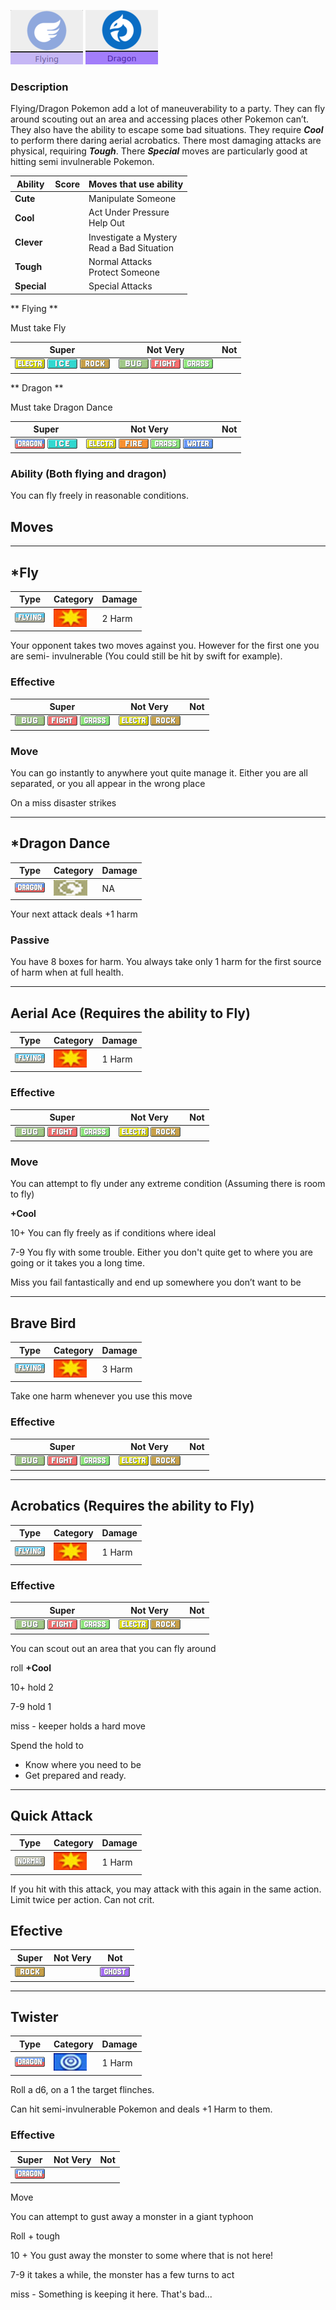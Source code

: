 ![normal](images/flying.png) ![normal](images/dragon.png)

### Description

Flying/Dragon Pokemon add a lot of maneuverability to a party. They can fly around scouting out an area and accessing places other Pokemon can’t. They also have the ability to escape some bad situations. They require ***Cool*** to perform there daring aerial acrobatics. There most damaging attacks are physical, requiring ***Tough***. There  ***Special*** moves are particularly good at hitting semi invulnerable Pokemon.


|      Ability                   | Score | Moves that use ability                         |
|--------------------------------|---------|-----------------------------|
| **Cute**  | | Manipulate Someone <br/> |
| **Cool**  | | Act Under Pressure <br/> Help Out |
| **Clever**| | Investigate a Mystery <br/> Read a Bad Situation |
| **Tough** | | Normal Attacks <br/> Protect Someone |
| **Special** | | Special Attacks <br/> |

** Flying **

Must take Fly

|   Super                        | Not Very| Not                         |
|--------------------------------|---------|-----------------------------|
| ![](images/ElectricIC_Big.webp) ![](images/IceIC_Big.webp) ![](images/RockIC_Big.webp)|         ![](images/BugIC_Big.webp) ![](images/FightingIC_Big.webp) ![](images/GrassIC_Big.webp)| |

** Dragon **

Must take Dragon Dance

|   Super                        | Not Very| Not                         |
|--------------------------------|---------|-----------------------------|
| ![](images/DragonIC_Big.webp) ![](images/IceIC_Big.webp) |  ![](images/ElectricIC_Big.webp) ![](images/FireIC_Big.webp) ![](images/GrassIC_Big.webp) ![](images/WaterIC_Big.webp)| |

### Ability (Both flying and dragon)

You can fly freely in reasonable conditions.

## Moves
---

## *Fly

| Type        | Category   | Damage      |
| ----------- | ------------ | ----------- |
| ![](images/FlyingIC_Big.webp)| ![](images/physical.png)| 2 Harm |

Your opponent takes two moves against you. However for the first one you are semi- invulnerable (You could still be hit by swift for example).

### Effective

|   Super                        | Not Very| Not                         |
|--------------------------------|---------|-----------------------------|
| ![](images/BugIC_Big.webp) ![](images/FightingIC_Big.webp) ![](images/GrassIC_Big.webp)|  ![](images/ElectricIC_Big.webp) ![](images/RockIC_Big.webp)| |

### Move

You  can  go  instantly  to  anywhere  yout  quite  manage  it.  Either  you  are  all  separated, or you all appear in the wrong place

On a miss disaster strikes

---

## *Dragon Dance 

| Type        | Category   | Damage      |
| ----------- | ------------ | ----------- |
| ![](images/DragonIC_Big.webp)| ![](images/status.png)| NA |

Your next attack deals +1 harm

### Passive

You have 8 boxes for harm. You always take only 1 harm for the first source of harm when at full health.

---

## Aerial Ace (Requires the ability to Fly)

| Type        | Category   | Damage      |
| ----------- | ------------ | ----------- |
| ![](images/FlyingIC_Big.webp)| ![](images/physical.png)| 1 Harm |


### Effective

|   Super                        | Not Very| Not                         |
|--------------------------------|---------|-----------------------------|
| ![](images/BugIC_Big.webp) ![](images/FightingIC_Big.webp) ![](images/GrassIC_Big.webp)|  ![](images/ElectricIC_Big.webp) ![](images/RockIC_Big.webp)| |

### Move

You can attempt to fly under any extreme condition (Assuming there is room to fly)

**+Cool**

10+ You can fly freely as if conditions where ideal

7-9 You fly with some trouble. Either you don't quite get to where you are going or it takes you a long time.

Miss you fail fantastically and end up somewhere you don’t want to be

---

## Brave Bird

| Type        | Category   | Damage      |
| ----------- | ------------ | ----------- |
| ![](images/FlyingIC_Big.webp)| ![](images/physical.png)| 3 Harm |

Take one harm whenever you use this move 

### Effective

|   Super                        | Not Very| Not                         |
|--------------------------------|---------|-----------------------------|
| ![](images/BugIC_Big.webp) ![](images/FightingIC_Big.webp) ![](images/GrassIC_Big.webp)|  ![](images/ElectricIC_Big.webp) ![](images/RockIC_Big.webp)| |

---

## Acrobatics (Requires the ability to Fly)

| Type        | Category   | Damage      |
| ----------- | ------------ | ----------- |
| ![](images/FlyingIC_Big.webp)| ![](images/physical.png)| 1 Harm |


### Effective

|   Super                        | Not Very| Not                         |
|--------------------------------|---------|-----------------------------|
| ![](images/BugIC_Big.webp) ![](images/FightingIC_Big.webp) ![](images/GrassIC_Big.webp)|  ![](images/ElectricIC_Big.webp) ![](images/RockIC_Big.webp)| |

You can scout out an area that you can fly around

roll **+Cool**

10+ hold 2

7-9 hold 1

miss - keeper holds a hard move

Spend the hold to

* Know where you need to be
* Get prepared and ready.

---

## Quick Attack

| Type        | Category   | Damage      |
| ----------- | ------------ | ----------- |
| ![](images/NormalIC_Big.webp)| ![](images/physical.png)| 1 Harm |

If you hit with this attack, you may attack with this again in the same action. 
Limit twice per action. Can not crit.

## Efective

|   Super                        | Not Very| Not                         |
|--------------------------------|---------|-----------------------------|
| ![](images/RockIC_Big.webp)|         | ![](images/GhostIC_Big.webp)|

---

## Twister

| Type        | Category   | Damage      |
| ----------- | ------------ | ----------- |
| ![](images/DragonIC_Big.webp)| ![](images/special.png)| 1 Harm |

Roll a d6, on a 1 the target flinches.

Can hit semi-invulnerable Pokemon and deals +1 Harm to them.

### Effective

|   Super                        | Not Very| Not                         |
|--------------------------------|---------|-----------------------------|
| ![](images/DragonIC_Big.webp) | |


Move

You can attempt to gust away a monster in a giant typhoon

Roll + tough

10 + You gust away the monster to some where that is not here!

7-9 it takes a while, the monster has a few turns to act

miss - Something is keeping it here. That's bad...

